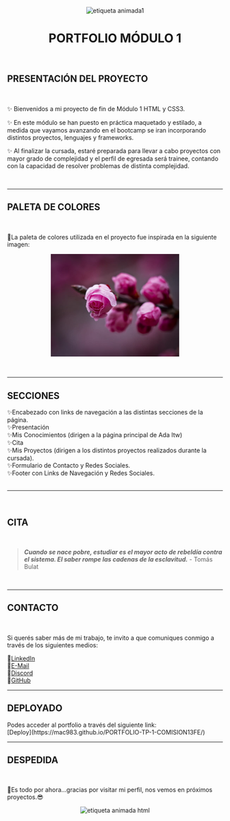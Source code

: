 <p align="center">
<img src="https://media.giphy.com/media/MaI6BylfjAkDkfk4OC/giphy.gif" alt="etiqueta animada1" width="250"/></p>

<h1 align="center"><strong>PORTFOLIO MÓDULO 1</strong></h1>
<br/>

## **PRESENTACIÓN DEL PROYECTO**

<br/>
<p>✨ Bienvenidos a mi proyecto de fin de Módulo 1 HTML y CSS3.</p>
<p>✨ En este módulo se han puesto en práctica maquetado y estilado, a medida que vayamos avanzando en el bootcamp se iran incorporando distintos proyectos, lenguajes y frameworks.</p>
<p>✨ Al finalizar la cursada, estaré preparada para llevar a cabo proyectos con mayor grado de complejidad y el perfil de egresada será trainee, contando con la capacidad de resolver problemas de distinta complejidad.</p>
<br/>

***

## PALETA DE COLORES

<br/>
<p>🌺La paleta de colores utilizada en el proyecto fue inspirada en la siguiente imagen:
<p align="center">
<img src="img\paleta_de_colores.jpg" alt="flores rosadas y lilas" width="300"/></p>

<br/>

***
## SECCIONES
✨Encabezado con links de navegación a las distintas secciones de la página.<br/>
✨Presentación<br/>
✨Mis Conocimientos (dirigen a la página principal de Ada Itw)<br/>
✨Cita<br/>
✨Mis Proyectos (dirigen a los distintos proyectos realizados durante la cursada).<br/>
✨Formulario de Contacto y Redes Sociales.<br/>
✨Footer con Links de Navegación y Redes Sociales.
<br/>
<br/>

***
<br/>

## CITA
<br/>

>***<p>Cuando se nace pobre, estudiar es el mayor acto de rebeldía contra el sistema.
> El saber rompe las cadenas de la esclavitud.*** - Tomás Bulat</p>
>

<br/>

***

## CONTACTO
<br/>
<p>Si querés saber más de mi trabajo, te invito a que comuniques conmigo a través de los siguientes medios:


📌[LinkedIn](https://www.linkedin.com/in/mac983?lipi=urn%3Ali%3Apage%3Ad_flagship3_profile_view_base_contact_details%3Bj%2FYHj7YpRp6hRZg%2Fa%2B54HA%3D%3D)</br>
📌[E-Mail](marina.castro.1983@gmail.com)<br/>
📌[Discord](https://discord.com/channels/@MarinaCastro)</br>
📌[GitHub](https://github.com/MAC983)

***

## DEPLOYADO

<p>Podes acceder al portfolio a través del siguiente link:</br>
[Deploy](https://mac983.github.io/PORTFOLIO-TP-1-COMISION13FE/)</p>

***
## DESPEDIDA

<br/>

<p>🤗Es todo por ahora...gracias por visitar mi perfil, nos vemos en próximos proyectos.😎</p>

<p align="center">
<img src="https://media.giphy.com/media/UVG0BN8TOMKkPOJS6e/giphy.gif" width="250" alt="etiqueta animada html"/><p>
